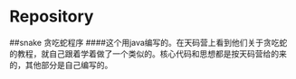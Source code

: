 # Repository
##snake 贪吃蛇程序
####这个用java编写的。在天码营上看到他们关于贪吃蛇的教程，就自己跟着学着做了一个类似的。核心代码和思想都是按天码营给的来的，其他部分是自己编写的。
